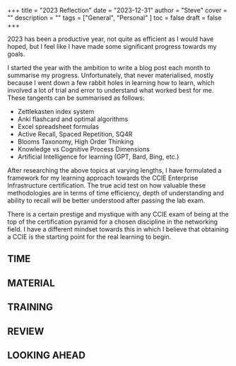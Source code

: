 +++
title = "2023 Reflection"
date = "2023-12-31"
author = "Steve"
cover = ""
description = ""
tags = ["General", "Personal" ]
toc = false
draft = false
+++

2023 has been a productive year, not quite as efficient as I would have hoped, but I feel like I have made some significant progress towards my goals.

I started the year with the ambition to write a blog post each month to summarise my progress. Unfortunately, that never materialised, mostly because I went down a few rabbit holes in learning how to learn, which involved a lot of trial and error to understand what worked best for me. These tangents can be summarised as follows:

+ Zettlekasten index system 
+ Anki flashcard and optimal algorithms
+ Excel spreadsheet formulas
+ Active Recall, Spaced Repetition, SQ4R
+ Blooms Taxonomy, High Order Thinking
+ Knowledge vs Cognitive Process Dimensions
+ Artificial Intelligence for learning (GPT, Bard, Bing, etc.)

After researching the above topics at varying lengths, I have formulated a framework for my learning approach towards the CCIE Enterprise Infrastructure certification. The true acid test on how valuable these methodologies are in terms of time efficiency, depth of understanding and ability to recall will be better understood after passing the lab exam.

There is a certain prestige and mystique with any CCIE exam of being at the top of the certification pyramid for a chosen discipline in the networking field. I have a different mindset towards this in which I believe that obtaining a CCIE is the starting point for the real learning to begin.

## TIME



## MATERIAL

## TRAINING

## REVIEW

## LOOKING AHEAD  
